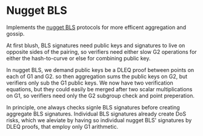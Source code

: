 # Nugget BLS

Implements the [nugget BLS](https://eprint.iacr.org/2022/1611) protocols
for more efficent aggregation and gossip.

At first blush, BLS signatures need public keys and signatures to live on
opposite sides of the pairing, so verifiers need either slow G2 operations
for either the hash-to-curve or else for combining public key. 

In nugget BLS, we demand public keys be a DLEQ proof between points on
each of G1 and G2. so then aggregation sums the public keys on G2, but
verifiers only sub the G1 public keys.  We now have two verification
equations, but they could easily be merged after two scalar multiplications
on G1, so verifiers need only the G2 subgroup check and point preperation.

In principle, one always checks signle BLS signatures before creating
aggregate BLS signatures.  Individual BLS signatures already create DoS risks,
which we aleviate by having so individual nugget BLS' signatures by DLEQ proofs,
that employ only G1 arithmetic. 

